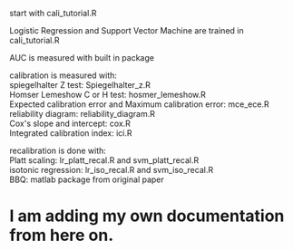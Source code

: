 start with cali_tutorial.R

Logistic Regression and Support Vector Machine are trained in cali_tutorial.R

AUC is measured with built in package

calibration is measured with:<br/>
spiegelhalter Z test: Spiegelhalter_z.R<br/>
Homser Lemeshow C or H test: hosmer_lemeshow.R<br/>
Expected calibration error and Maximum calibration error: mce_ece.R<br/>
reliability diagram: reliability_diagram.R<br/>
Cox's slope and intercept: cox.R<br/>
Integrated calibration index: ici.R<br/>

recalibration is done with:<br/>
Platt scaling: lr_platt_recal.R and svm_platt_recal.R<br/>
isotonic regression: lr_iso_recal.R and svm_iso_recal.R<br/>
BBQ: matlab package from original paper

# I am adding my own documentation from here on.
